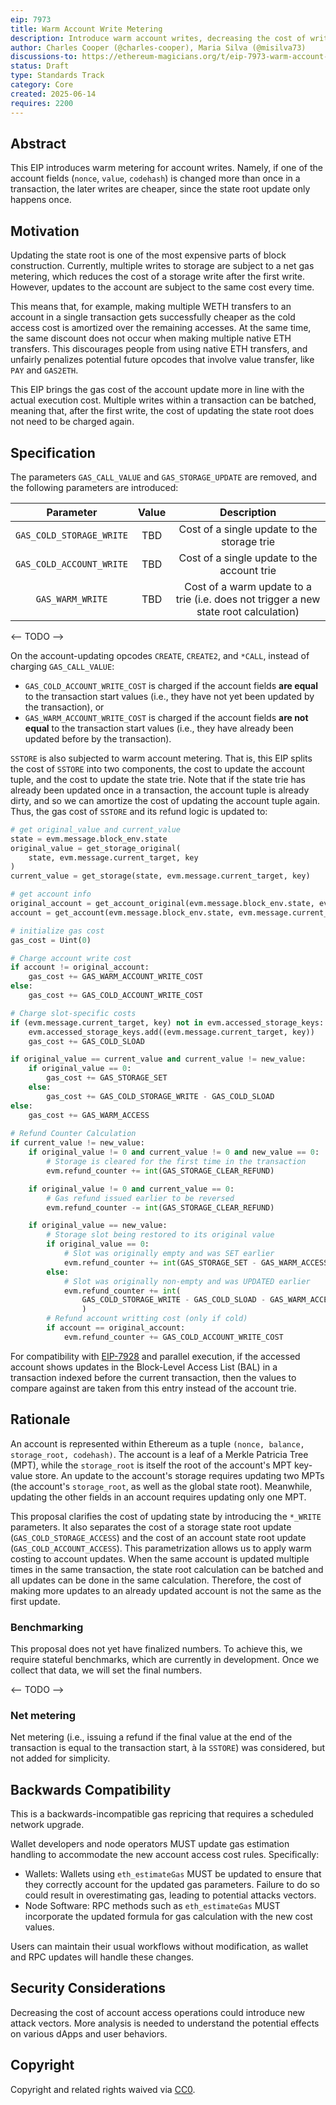 ```yaml
---
eip: 7973
title: Warm Account Write Metering
description: Introduce warm account writes, decreasing the cost of writing to an account after the first write.
author: Charles Cooper (@charles-cooper), Maria Silva (@misilva73)
discussions-to: https://ethereum-magicians.org/t/eip-7973-warm-account-write-metering/25907
status: Draft
type: Standards Track
category: Core
created: 2025-06-14
requires: 2200
---
```


## Abstract

This EIP introduces warm metering for account writes. Namely, if one of the account fields (`nonce`, `value`, `codehash`) is changed more than once in a transaction, the later writes are cheaper, since the state root update only happens once.

## Motivation

Updating the state root is one of the most expensive parts of block construction. Currently, multiple writes to storage are subject to a net gas metering, which reduces the cost of a storage write after the first write. However, updates to the account are subject to the same cost every time.

This means that, for example, making multiple WETH transfers to an account in a single transaction gets successfully cheaper as the cold access cost is amortized over the remaining accesses. At the same time, the same discount does not occur when making multiple native ETH transfers. This discourages people from using native ETH transfers, and unfairly penalizes potential future opcodes that involve value transfer, like `PAY` and `GAS2ETH`.

This EIP brings the gas cost of the account update more in line with the actual execution cost. Multiple writes within a transaction can be batched, meaning that, after the first write, the cost of updating the state root does not need to be charged again.

## Specification

The parameters `GAS_CALL_VALUE` and `GAS_STORAGE_UPDATE` are removed, and the following parameters are introduced:

| **Parameter** | **Value** | **Description** |
|:---:|:---:|:---:|
| `GAS_COLD_STORAGE_WRITE` | TBD | Cost of a single update to the storage trie |
| `GAS_COLD_ACCOUNT_WRITE` | TBD | Cost of a single update to the account trie |
| `GAS_WARM_WRITE` | TBD | Cost of a warm update to a trie (i.e. does not trigger a new state root calculation) |

<-- TODO -->

On the account-updating opcodes `CREATE`, `CREATE2`, and `*CALL`, instead of charging `GAS_CALL_VALUE`:

- `GAS_COLD_ACCOUNT_WRITE_COST` is charged if the account fields **are equal** to the transaction start values (i.e., they have not yet been updated by the transaction), or
- `GAS_WARM_ACCOUNT_WRITE_COST` is charged if the account fields **are not equal** to the transaction start values (i.e., they have already been updated before by the transaction).

`SSTORE` is also subjected to warm account metering. That is, this EIP splits the cost of `SSTORE` into two components, the cost to update the account tuple, and the cost to update the state trie. Note that if the state trie has already been updated once in a transaction, the account tuple is already dirty, and so we can amortize the cost of updating the account tuple again. Thus, the gas cost of `SSTORE` and its refund logic is updated to:

```python
# get original_value and current_value
state = evm.message.block_env.state
original_value = get_storage_original(
    state, evm.message.current_target, key
)
current_value = get_storage(state, evm.message.current_target, key)

# get account info
original_account = get_account_original(evm.message.block_env.state, evm.message.current_target)
account = get_account(evm.message.block_env.state, evm.message.current_target)

# initialize gas cost
gas_cost = Uint(0)

# Charge account write cost
if account != original_account:
    gas_cost += GAS_WARM_ACCOUNT_WRITE_COST
else:
    gas_cost += GAS_COLD_ACCOUNT_WRITE_COST

# Charge slot-specific costs
if (evm.message.current_target, key) not in evm.accessed_storage_keys:
    evm.accessed_storage_keys.add((evm.message.current_target, key))
    gas_cost += GAS_COLD_SLOAD

if original_value == current_value and current_value != new_value:
    if original_value == 0:
        gas_cost += GAS_STORAGE_SET
    else:
        gas_cost += GAS_COLD_STORAGE_WRITE - GAS_COLD_SLOAD
else:
    gas_cost += GAS_WARM_ACCESS
    
# Refund Counter Calculation
if current_value != new_value:
    if original_value != 0 and current_value != 0 and new_value == 0:
        # Storage is cleared for the first time in the transaction
        evm.refund_counter += int(GAS_STORAGE_CLEAR_REFUND)

    if original_value != 0 and current_value == 0:
        # Gas refund issued earlier to be reversed
        evm.refund_counter -= int(GAS_STORAGE_CLEAR_REFUND)

    if original_value == new_value:
        # Storage slot being restored to its original value
        if original_value == 0:
            # Slot was originally empty and was SET earlier
            evm.refund_counter += int(GAS_STORAGE_SET - GAS_WARM_ACCESS)
        else:
            # Slot was originally non-empty and was UPDATED earlier
            evm.refund_counter += int(
                GAS_COLD_STORAGE_WRITE - GAS_COLD_SLOAD - GAS_WARM_ACCESS
                )
        # Refund account writting cost (only if cold)
        if account == original_account:
            evm.refund_counter += GAS_COLD_ACCOUNT_WRITE_COST

```

For compatibility with [EIP-7928](eip-7928.md) and parallel execution, if the accessed account shows updates in the Block-Level Access List (BAL) in a transaction indexed before the current transaction, then the values to compare against are taken from this entry instead of the account trie.

## Rationale

An account is represented within Ethereum as a tuple `(nonce, balance, storage_root, codehash)`. The account is a leaf of a Merkle Patricia Tree (MPT), while the `storage_root` is itself the root of the account's MPT key-value store. An update to the account's storage requires updating two MPTs (the account's `storage_root`, as well as the global state root). Meanwhile, updating the other fields in an account requires updating only one MPT.

This proposal clarifies the cost of updating state by introducing the `*_WRITE` parameters. It also separates the cost of a storage state root update (`GAS_COLD_STORAGE_ACCESS`) and the cost of an account state root update (`GAS_COLD_ACCOUNT_ACCESS`). This parametrization allows us to apply warm costing to account updates. When the same account is updated multiple times in the same transaction, the state root calculation can be batched and all updates can be done in the same calculation. Therefore, the cost of making more updates to an already updated account is not the same as the first update.

### Benchmarking

This proposal does not yet have finalized numbers. To achieve this, we require stateful benchmarks, which are currently in development. Once we collect that data, we will set the final numbers.

<– TODO –>

### Net metering

Net metering (i.e., issuing a refund if the final value at the end of the transaction is equal to the transaction start, à la `SSTORE`) was considered, but not added for simplicity.

## Backwards Compatibility

This is a backwards-incompatible gas repricing that requires a scheduled network upgrade.

Wallet developers and node operators MUST update gas estimation handling to accommodate the new account access cost rules. Specifically:

- Wallets: Wallets using `eth_estimateGas` MUST be updated to ensure that they correctly account for the updated gas parameters. Failure to do so could result in overestimating gas, leading to potential attacks vectors.
- Node Software: RPC methods such as `eth_estimateGas` MUST incorporate the updated formula for gas calculation with the new cost values.

Users can maintain their usual workflows without modification, as wallet and RPC updates will handle these changes.

## Security Considerations

Decreasing the cost of account access operations could introduce new attack vectors. More analysis is needed to understand the potential effects on various dApps and user behaviors.

## Copyright

Copyright and related rights waived via [CC0](../LICENSE.md).
